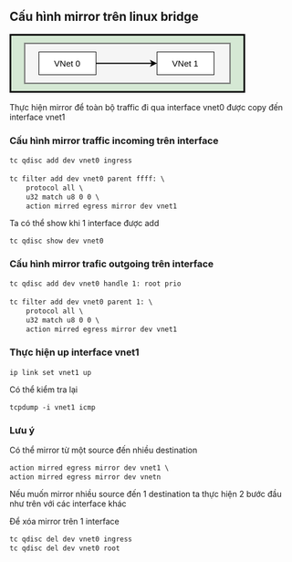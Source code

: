 ## Cấu hình mirror trên linux bridge

![](../images/mirror/01.png)

Thực hiện mirror để toàn bộ traffic đi qua interface vnet0 được copy đến interface vnet1

### Cấu hình mirror traffic incoming trên interface

```
tc qdisc add dev vnet0 ingress

tc filter add dev vnet0 parent ffff: \
    protocol all \
    u32 match u8 0 0 \
    action mirred egress mirror dev vnet1
```

Ta có thể show khi 1 interface được add

```
tc qdisc show dev vnet0
```

### Cấu hình mirror trafic outgoing trên interface

```
tc qdisc add dev vnet0 handle 1: root prio

tc filter add dev vnet0 parent 1: \
    protocol all \
    u32 match u8 0 0 \
    action mirred egress mirror dev vnet1
```

### Thực hiện up interface vnet1

```
ip link set vnet1 up
```

Có thể kiểm tra lại

```
tcpdump -i vnet1 icmp
```

### Lưu ý

Có thể mirror từ một source đến nhiều destination

```
action mirred egress mirror dev vnet1 \
action mirred egress mirror dev vnetn
```

Nếu muốn mirror nhiều source đến 1 destination ta thực hiện 2 bước đầu như trên với các interface khác

Để xóa mirror trên 1 interface

```
tc qdisc del dev vnet0 ingress
tc qdisc del dev vnet0 root
```